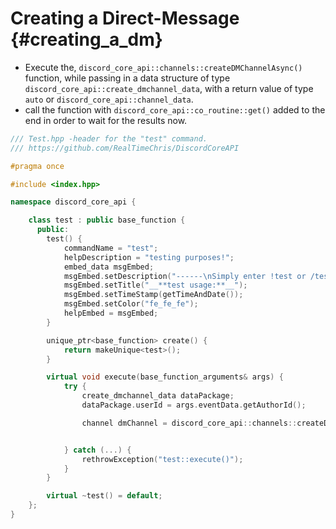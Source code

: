 Creating a Direct-Message {#creating_a_dm}
============
- Execute the, `discord_core_api::channels::createDMChannelAsync()` function, while passing in a data structure of type `discord_core_api::create_dmchannel_data`, with a return value of type `auto` or `discord_core_api::channel_data`.
- call the function with `discord_core_api::co_routine::get()` added to the end in order to wait for the results now.

```cpp
/// Test.hpp -header for the "test" command.
/// https://github.com/RealTimeChris/DiscordCoreAPI

#pragma once

#include <index.hpp>

namespace discord_core_api {

	class test : public base_function {
	  public:
		test() {
			commandName = "test";
			helpDescription = "testing purposes!";
			embed_data msgEmbed;
			msgEmbed.setDescription("------\nSimply enter !test or /test!\n------");
			msgEmbed.setTitle("__**test usage:**__");
			msgEmbed.setTimeStamp(getTimeAndDate());
			msgEmbed.setColor("fe_fe_fe");
			helpEmbed = msgEmbed;
		}

		unique_ptr<base_function> create() {
			return makeUnique<test>();
		}

		virtual void execute(base_function_arguments& args) {
			try {
				create_dmchannel_data dataPackage;
				dataPackage.userId = args.eventData.getAuthorId();

				channel dmChannel = discord_core_api::channels::createDMChannelAsync(const dataPackage).get();


			} catch (...) {
				rethrowException("test::execute()");
			}
		}

		virtual ~test() = default;
	};
}
```
